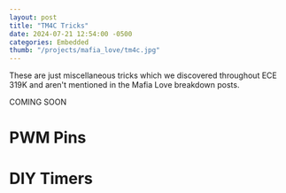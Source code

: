 ```yaml
---
layout: post
title: "TM4C Tricks"
date: 2024-07-21 12:54:00 -0500
categories: Embedded
thumb: "/projects/mafia_love/tm4c.jpg"
---
```


These are just miscellaneous tricks which we discovered throughout ECE 319K and aren't mentioned in
the Mafia Love breakdown posts.

COMING SOON

# PWM Pins

# DIY Timers